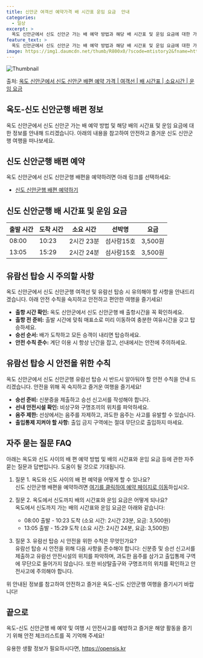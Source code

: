 ```yaml
---
title: 신안군 여객선 예약가격 배 시간표 운임 요금  안내
categories:
  - 일상
excerpt: >
  옥도 신안군에서 신도 신안군 가는 배 예약 방법과 해당 배 시간표 및 운임 요금에 대한 가격 정보를 안내 드리겠습니다. 안전하고 재밋는 신도 신안군행 여행을 위해 아래 정보 참고하시기 바랍니다. 신도 신안군행 배편 예약하기 👈 클릭옥도 신안군에서 신도 신안군행 배 시간표출발 시간도착 시간소요 시간선박명요금08:0010:232시간 23분섬사랑15호3,500원13:0515:292시간 24분섬사랑15호3,500원신도 신안군행 배편 예약하기 👈 클릭옥도 신안군에서 신도 신안군행 여객선 탑승 시 이용수칙여객선 출항 전 반드시 숙지해야 할 사항들1) 출항 시간 확인: 옥도신안군에서 신도신안군행 배 출항시간을 꼭 확인합니다. 2) 출항 전 준비: 출발 시간이 가까워지면 매표소로 미리 이동하여 충분한 여유시간을 갖고 ..
feature_text: >
  옥도 신안군에서 신도 신안군 가는 배 예약 방법과 해당 배 시간표 및 운임 요금에 대한 가격 정보를 안내 드리겠습니다. 안전하고 재밋는 신도 신안군행 여행을 위해 아래 정보 참고하시기 바랍니다. 신도 신안군행 배편 예약하기 👈 클릭옥도 신안군에서 신도 신안군행 배 시간표출발 시간도착 시간소요 시간선박명요금08:0010:232시간 23분섬사랑15호3,500원13:0515:292시간 24분섬사랑15호3,500원신도 신안군행 배편 예약하기 👈 클릭옥도 신안군에서 신도 신안군행 여객선 탑승 시 이용수칙여객선 출항 전 반드시 숙지해야 할 사항들1) 출항 시간 확인: 옥도신안군에서 신도신안군행 배 출항시간을 꼭 확인합니다. 2) 출항 전 준비: 출발 시간이 가까워지면 매표소로 미리 이동하여 충분한 여유시간을 갖고 ..
image: https://img1.daumcdn.net/thumb/R800x0/?scode=mtistory2&fname=https%3A%2F%2Fblog.kakaocdn.net%2Fdn%2FGyeQU%2FbtsHyY8lulG%2FkSoAIE5zcDpfxIAhZmJKTk%2Fimg.webp
---
```


![Thumbnail](https://img1.daumcdn.net/thumb/R800x0/?scode=mtistory2&fname=https%3A%2F%2Fblog.kakaocdn.net%2Fdn%2FGyeQU%2FbtsHyY8lulG%2FkSoAIE5zcDpfxIAhZmJKTk%2Fimg.webp)

<p>출처: <a href="https://opensis.kr/entry/%EC%98%A5%EB%8F%84-%EC%8B%A0%EC%95%88%EA%B5%B0%EC%97%90%EC%84%9C-%EC%8B%A0%EB%8F%84-%EC%8B%A0%EC%95%88%EA%B5%B0-%EB%B0%B0%ED%8E%B8-%EC%98%88%EC%95%BD-%EA%B0%80%EA%B2%A9-%EC%97%AC%EA%B0%9D%EC%84%A0-%EB%B0%B0-%EC%8B%9C%EA%B0%84%ED%91%9C-%EC%86%8C%EC%9A%94%EC%8B%9C%EA%B0%84-%EC%9A%B4%EC%9E%84-%EC%9A%94%EA%B8%88" rel="dofollow">옥도 신안군에서 신도 신안군 배편 예약 가격 | 여객선 | 배 시간표 | 소요시간 | 운임 요금</a> </p>

## 옥도-신도 신안군행 배편 정보

옥도 신안군에서 신도 신안군 가는 배 예약 방법 및 해당 배의 시간표 및 운임 요금에 대한 정보를 안내해 드리겠습니다. 아래의 내용을
참고하여 안전하고 즐거운 신도 신안군행 여행을 떠나보세요.

## 신도 신안군행 배편 예약

옥도 신안군에서 신도 신안군행 배편을 예약하려면 아래 링크를 선택하세요:

  * [신도 신안군행 배편 예약하기](https://www.example.com)

## 신도 신안군행 배 시간표 및 운임 요금

**출발 시간** | **도착 시간** | **소요 시간** | **선박명** | **요금**  
---|---|---|---|---  
08:00 | 10:23 | 2시간 23분 | 섬사랑15호 | 3,500원  
13:05 | 15:29 | 2시간 24분 | 섬사랑15호 | 3,500원  
  
## 유람선 탑승 시 주의할 사항

옥도 신안군에서 신도 신안군행 여객선 및 유람선 탑승 시 유의해야 할 사항을 안내드리겠습니다. 아래 안전 수칙을 숙지하고 안전하고 편안한
여행을 즐기세요!

  * **출항 시간 확인:** 옥도 신안군에서 신도 신안군행 배 출항시간을 꼭 확인하세요.
  * **출항 전 준비:** 출발 시간에 맞춰 매표소로 미리 이동하여 충분한 여유시간을 갖고 탑승하세요.
  * **승선 순서:** 배가 도착하고 모든 승객이 내리면 탑승하세요.
  * **안전 수칙 준수:** 계단 이용 시 항상 난간을 잡고, 선내에서는 안전에 주의하세요.

## 유람선 탑승 시 안전을 위한 수칙

옥도 신안군에서 신도 신안군행 유람선 탑승 시 반드시 알아둬야 할 안전 수칙을 안내 드리겠습니다. 안전을 위해 꼭 숙지하고 즐거운 여행을
즐기세요!

  * **승선 준비:** 신분증을 제출하고 승선 신고서를 작성해야 합니다.
  * **선내 안전시설 확인:** 비상구와 구명조끼의 위치를 파악하세요.
  * **음주 제한:** 선상에서는 음주를 자제하고, 과도한 음주는 사고를 유발할 수 있습니다.
  * **출입통제 지켜야 할 사항:** 출입 금지 구역에는 절대 무단으로 출입하지 마세요.

## 자주 묻는 질문 FAQ

아래는 옥도와 신도 사이의 배 편 예약 방법 및 배의 시간표와 운임 요금 등에 관한 자주 묻는 질문과 답변입니다. 도움이 될 것으로
기대됩니다.

  1. 질문 1. 옥도와 신도 사이의 배 편 예약을 어떻게 할 수 있나요?  
신도 신안군행 배편을 예약하려면 [여기를 클릭하여 예약 페이지로 이동](https://www.example.com)하십시오.

  2. 질문 2. 옥도에서 신도까지 배의 시간표와 운임 요금은 어떻게 되나요?  
옥도에서 신도까지 가는 배의 시간표와 운임 요금은 아래와 같습니다:

     * 08:00 출발 - 10:23 도착 (소요 시간: 2시간 23분, 요금: 3,500원)
     * 13:05 출발 - 15:29 도착 (소요 시간: 2시간 24분, 요금: 3,500원)
  3. 질문 3. 유람선 탑승 시 안전을 위한 수칙은 무엇인가요?  
유람선 탑승 시 안전을 위해 다음 사항을 준수해야 합니다: 신분증 및 승선 신고서를 제출하고 유람선 안전시설의 위치를 파악하며, 과도한
음주를 삼가고 출입통제 구역에 무단으로 들어가지 않습니다. 또한 비상탈출구와 구명조끼의 위치를 확인하고 안전사고에 주의해야 합니다.

위 안내된 정보를 참고하여 안전하고 즐거운 옥도-신도 신안군행 여행을 즐기시기 바랍니다!

## 끝으로

옥도-신도 신안군행 배 예약 및 여행 시 안전사고를 예방하고 즐거운 해양 활동을 즐기기 위해 안전 체크리스트를 꼭 기억해 주세요!

 

유용한 생활 정보가 필요하시다면, <a href="https://opensis.kr" rel="dofollow">https://opensis.kr</a>


